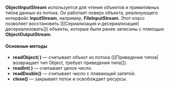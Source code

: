 
**ObjectInputStream** используется для чтения объектов и примитивных типов данных из потока. Он работает поверх объекта, реализующего интерфейс **InputStream**, например, **FileInputStream**.
Этот класс позволяет восстановить ([[Сериализация и десериализация|десериализовать]]) объекты, которые были ранее записаны с помощью **ObjectOutputStream**.

#### Основные методы
- **readObject( )** — считывает объект из потока ([[Приведение типов|возвращает тип Object, требует приведения типа]]).
- **readInt( )** — считывает целое число.
- **readDouble()** — считывает число с плавающей запятой.
- **close()** — закрывает поток и освобождает ресурсы.